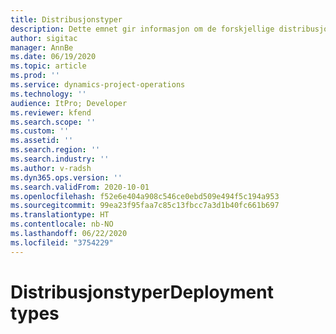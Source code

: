 ```yaml
---
title: Distribusjonstyper
description: Dette emnet gir informasjon om de forskjellige distribusjonstypene for prosjektoperasjoner og hjelper deg med å finne ut hva som er riktig for firmaet.
author: sigitac
manager: AnnBe
ms.date: 06/19/2020
ms.topic: article
ms.prod: ''
ms.service: dynamics-project-operations
ms.technology: ''
audience: ItPro; Developer
ms.reviewer: kfend
ms.search.scope: ''
ms.custom: ''
ms.assetid: ''
ms.search.region: ''
ms.search.industry: ''
ms.author: v-radsh
ms.dyn365.ops.version: ''
ms.search.validFrom: 2020-10-01
ms.openlocfilehash: f52e6e404a908c546ce0ebd509e494f5c194a953
ms.sourcegitcommit: 99ea23f95faa7c85c13fbcc7a3d1b40fc661b697
ms.translationtype: HT
ms.contentlocale: nb-NO
ms.lasthandoff: 06/22/2020
ms.locfileid: "3754229"
---
```

# <a name="deployment-types"></a><span data-ttu-id="efaed-103">Distribusjonstyper</span><span class="sxs-lookup"><span data-stu-id="efaed-103">Deployment types</span></span>

